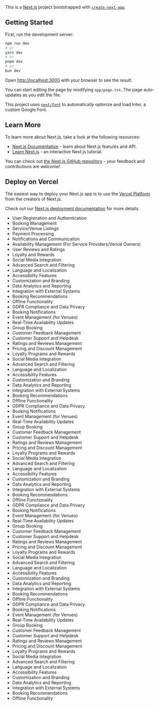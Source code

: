This is a [Next.js](https://nextjs.org/) project bootstrapped with [`create-next-app`](https://github.com/vercel/next.js/tree/canary/packages/create-next-app).

## Getting Started

First, run the development server:

```bash
npm run dev
# or
yarn dev
# or
pnpm dev
# or
bun dev
```

Open [http://localhost:3000](http://localhost:3000) with your browser to see the result.

You can start editing the page by modifying `app/page.tsx`. The page auto-updates as you edit the file.

This project uses [`next/font`](https://nextjs.org/docs/basic-features/font-optimization) to automatically optimize and load Inter, a custom Google Font.

## Learn More

To learn more about Next.js, take a look at the following resources:

- [Next.js Documentation](https://nextjs.org/docs) - learn about Next.js features and API.
- [Learn Next.js](https://nextjs.org/learn) - an interactive Next.js tutorial.

You can check out [the Next.js GitHub repository](https://github.com/vercel/next.js/) - your feedback and contributions are welcome!

## Deploy on Vercel

The easiest way to deploy your Next.js app is to use the [Vercel Platform](https://vercel.com/new?utm_medium=default-template&filter=next.js&utm_source=create-next-app&utm_campaign=create-next-app-readme) from the creators of Next.js.

Check out our [Next.js deployment documentation](https://nextjs.org/docs/deployment) for more details.



- User Registration and Authentication
- Booking Management
- Service/Venue Listings
- Payment Processing
- Notifications and Communication
- Availability Management (For Service Providers/Venue Owners)
- User Reviews and Ratings
- Loyalty and Rewards
- Social Media Integration
- Advanced Search and Filtering
- Language and Localization
- Accessibility Features
- Customization and Branding
- Data Analytics and Reporting
- Integration with External Systems
- Booking Recommendations
- Offline Functionality
- GDPR Compliance and Data Privacy
- Booking Notifications
- Event Management (for Venues)
- Real-Time Availability Updates
- Group Booking
- Customer Feedback Management
- Customer Support and Helpdesk
- Ratings and Reviews Management
- Pricing and Discount Management
- Loyalty Programs and Rewards
- Social Media Integration
- Advanced Search and Filtering
- Language and Localization
- Accessibility Features
- Customization and Branding
- Data Analytics and Reporting
- Integration with External Systems
- Booking Recommendations
- Offline Functionality
- GDPR Compliance and Data Privacy
- Booking Notifications
- Event Management (for Venues)
- Real-Time Availability Updates
- Group Booking
- Customer Feedback Management
- Customer Support and Helpdesk
- Ratings and Reviews Management
- Pricing and Discount Management
- Loyalty Programs and Rewards
- Social Media Integration
- Advanced Search and Filtering
- Language and Localization
- Accessibility Features
- Customization and Branding
- Data Analytics and Reporting
- Integration with External Systems
- Booking Recommendations
- Offline Functionality
- GDPR Compliance and Data Privacy
- Booking Notifications
- Event Management (for Venues)
- Real-Time Availability Updates
- Group Booking
- Customer Feedback Management
- Customer Support and Helpdesk
- Ratings and Reviews Management
- Pricing and Discount Management
- Loyalty Programs and Rewards
- Social Media Integration
- Advanced Search and Filtering
- Language and Localization
- Accessibility Features
- Customization and Branding
- Data Analytics and Reporting
- Integration with External Systems
- Booking Recommendations
- Offline Functionality
- GDPR Compliance and Data Privacy
- Booking Notifications
- Event Management (for Venues)
- Real-Time Availability Updates
- Group Booking
- Customer Feedback Management
- Customer Support and Helpdesk
- Ratings and Reviews Management
- Pricing and Discount Management
- Loyalty Programs and Rewards
- Social Media Integration
- Advanced Search and Filtering
- Language and Localization
- Accessibility Features
- Customization and Branding
- Data Analytics and Reporting
- Integration with External Systems
- Booking Recommendations
- Offline Functionality
